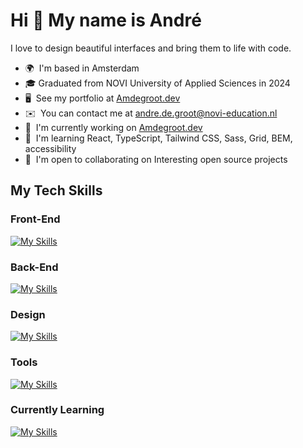 <!-- https://github.com/tandpfun/skill-icons -->
<!-- https://skillicons.dev -->
Hi 👋 My name is André
======================

I love to design beautiful interfaces and bring them to life with code.

* 🌍  I'm based in Amsterdam
* 🎓  Graduated from NOVI University of Applied Sciences in 2024
* 🖥️  See my portfolio at <a target="_blank" href="https://amdegroot.dev">Amdegroot.dev</a>
* ✉️  You can contact me at [andre.de.groot@novi-education.nl](mailto:andre.de.groot@novi-education.nl)
* 🚀  I'm currently working on <a target="_blank" href="https://amdegroot.dev">Amdegroot.dev</a>
* 🧠  I'm learning React, TypeScript, Tailwind CSS, Sass, Grid, BEM, accessibility
* 🤝  I'm open to collaborating on Interesting open source projects


## My Tech Skills
### Front-End
[![My Skills](https://skillicons.dev/icons?i=html,css,js,react,sass,bootstrap,wordpress&perline=10)](https://skillicons.dev)

### Back-End
[![My Skills](https://skillicons.dev/icons?i=java,spring,postgres,mysql&perline=10)](https://skillicons.dev)

### Design
[![My Skills](https://skillicons.dev/icons?i=ps,ai,xd,figma&perline=10)](https://skillicons.dev)

### Tools
[![My Skills](https://skillicons.dev/icons?i=idea,vscode,webstorm,vite,git,github,maven,postman,npm&perline=10)](https://skillicons.dev)

### Currently Learning
[![My Skills](https://skillicons.dev/icons?i=typescript,tailwind&perline=10)](https://skillicons.dev)







